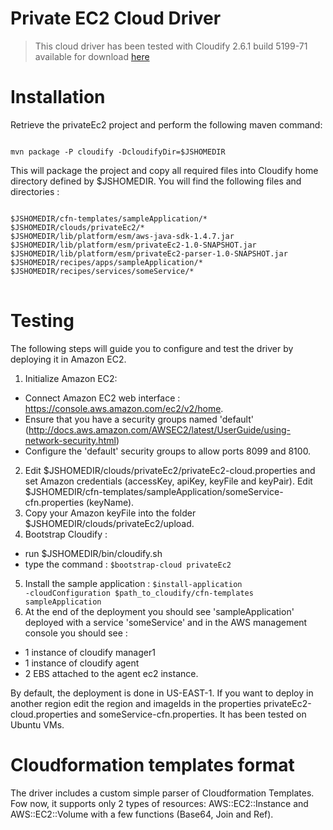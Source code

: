 # Private EC2 Cloud Driver

> This cloud driver has been tested with Cloudify 2.6.1 build 5199-71 available for download [here](https://s3-eu-west-1.amazonaws.com/cloudify-eu/gigaspaces-cloudify-2.6.1-ga-b5199-71.zip)

# Installation

Retrieve the privateEc2 project and perform the following maven command:
<pre><code>
mvn package -P cloudify -DcloudifyDir=$JSHOMEDIR
</code></pre>

This will package the project and copy all required files into Cloudify home directory defined by $JSHOMEDIR.
You will find the following files and directories :
<pre><code>
$JSHOMEDIR/cfn-templates/sampleApplication/*
$JSHOMEDIR/clouds/privateEc2/*
$JSHOMEDIR/lib/platform/esm/aws-java-sdk-1.4.7.jar
$JSHOMEDIR/lib/platform/esm/privateEc2-1.0-SNAPSHOT.jar
$JSHOMEDIR/lib/platform/esm/privateEc2-parser-1.0-SNAPSHOT.jar
$JSHOMEDIR/recipes/apps/sampleApplication/*
$JSHOMEDIR/recipes/services/someService/*
</code>
</pre>

# Testing 

The following steps will guide you to configure and test the driver by deploying it in Amazon EC2. 

1. Initialize Amazon EC2:
* Connect Amazon EC2 web interface : https://console.aws.amazon.com/ec2/v2/home. 
* Ensure that you have a security groups named 'default' (http://docs.aws.amazon.com/AWSEC2/latest/UserGuide/using-network-security.html) 
* Configure the 'default' security groups to allow ports 8099 and 8100.

2. Edit $JSHOMEDIR/clouds/privateEc2/privateEc2-cloud.properties and set Amazon credentials (accessKey, apiKey, keyFile and keyPair).
   Edit $JSHOMEDIR/cfn-templates/sampleApplication/someService-cfn.properties (keyName).
3. Copy your Amazon keyFile into the folder $JSHOMEDIR/clouds/privateEc2/upload.
4. Bootstrap Cloudify :
* run $JSHOMEDIR/bin/cloudify.sh 
* type the command : <code>$bootstrap-cloud privateEc2</code>
5. Install the sample application : <code>$install-application -cloudConfiguration $path_to_cloudify/cfn-templates sampleApplication</code>
6. At the end of the deployment you should see 'sampleApplication' deployed with a service 'someService' and in the AWS management console you should see :
- 1 instance of cloudify manager1
- 1 instance of cloudify agent
- 2 EBS attached to the agent ec2 instance.

By default, the deployment is done in US-EAST-1. If you want to deploy in another region edit the region and imageIds in the properties privateEc2-cloud.properties and someService-cfn.properties.
It has been tested on Ubuntu VMs.

# Cloudformation templates format

The driver includes a custom simple parser of Cloudformation Templates.
Fow now, it supports only 2 types of resources: AWS::EC2::Instance and AWS::EC2::Volume with a few functions (Base64, Join and Ref).